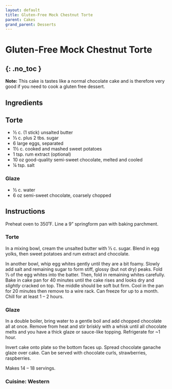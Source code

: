 ```yaml
---
layout: default
title: Gluten-Free Mock Chestnut Torte
parent: Cakes
grand_parent: Desserts
---
```


# Gluten-Free Mock Chestnut Torte
{: .no_toc }
---
<b>Note:</b> This cake is tastes like a normal chocolate cake and is therefore very good if you need to cook a gluten free dessert.

## Ingredients
## Torte

<ul>
	<li>½ c. (1 stick) unsalted butter</li>
	<li>⅓ c. plus 2 tbs. sugar</li>
	<li>6 large eggs, separated</li>
	<li>1½ c. cooked and mashed sweet potatoes</li>
	<li>1 tsp. rum extract (optional)</li>
	<li>10 oz good-quality semi-sweet chocolate, melted and cooled</li>
	<li>¼ tsp. salt</li>
</ul>

### Glaze

<ul>
	<li>½ c. water</li>
	<li>6 oz semi-sweet chocolate, coarsely chopped</li>
</ul>


## Instructions
Preheat oven to 350˚F. Line a 9” springform pan with baking parchment.

### Torte

In a mixing bowl, cream the unsalted butter with ⅓ c. sugar. Blend in egg yolks, then sweet potatoes and rum extract and chocolate.

In another bowl, whip egg whites gently until they are a bit foamy. Slowly add salt and remaining sugar to form stiff, glossy (but not dry) peaks. Fold ⅓ of the egg whites into the batter. Then, fold in remaining whites carefully. Bake in cake pan for 40 minutes until the cake rises and looks dry and <i>slightly</i> cracked on top. The middle should be soft but firm. Cool in the pan for 20 minutes then remove to a wire rack. Can freeze for up to a month. Chill for at least 1 – 2 hours.

### Glaze

In a double boiler, bring water to a gentle boil and add chopped chocolate all at once. Remove from heat and stir briskly with a whisk until all chocolate melts and you have a thick glaze or sauce-like topping. Refrigerate for ~1 hour.

Invert cake onto plate so the bottom faces up. Spread chocolate ganache glaze over cake. Can be served with chocolate curls, strawberries, raspberries. 

Makes 14 – 18 servings.

### Cuisine: Western